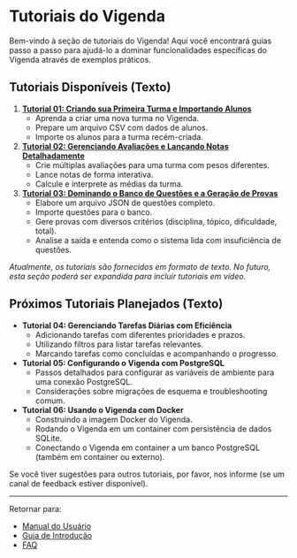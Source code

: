 # Tutoriais do Vigenda

Bem-vindo à seção de tutoriais do Vigenda! Aqui você encontrará guias passo a passo para ajudá-lo a dominar funcionalidades específicas do Vigenda através de exemplos práticos.

## Tutoriais Disponíveis (Texto)

1.  **[Tutorial 01: Criando sua Primeira Turma e Importando Alunos](./01_criando_primeira_turma_e_importando_alunos.md)**
    *   Aprenda a criar uma nova turma no Vigenda.
    *   Prepare um arquivo CSV com dados de alunos.
    *   Importe os alunos para a turma recém-criada.
2.  **[Tutorial 02: Gerenciando Avaliações e Lançando Notas Detalhadamente](./02_gerenciando_avaliacoes_e_lancando_notas.md)**
    *   Crie múltiplas avaliações para uma turma com pesos diferentes.
    *   Lance notas de forma interativa.
    *   Calcule e interprete as médias da turma.
3.  **[Tutorial 03: Dominando o Banco de Questões e a Geração de Provas](./03_dominando_banco_questoes_e_geracao_provas.md)**
    *   Elabore um arquivo JSON de questões completo.
    *   Importe questões para o banco.
    *   Gere provas com diversos critérios (disciplina, tópico, dificuldade, total).
    *   Analise a saída e entenda como o sistema lida com insuficiência de questões.

*Atualmente, os tutoriais são fornecidos em formato de texto. No futuro, esta seção poderá ser expandida para incluir tutoriais em vídeo.*

## Próximos Tutoriais Planejados (Texto)

*   **Tutorial 04: Gerenciando Tarefas Diárias com Eficiência**
    *   Adicionando tarefas com diferentes prioridades e prazos.
    *   Utilizando filtros para listar tarefas relevantes.
    *   Marcando tarefas como concluídas e acompanhando o progresso.
*   **Tutorial 05: Configurando o Vigenda com PostgreSQL**
    *   Passos detalhados para configurar as variáveis de ambiente para uma conexão PostgreSQL.
    *   Considerações sobre migrações de esquema e troubleshooting comum.
*   **Tutorial 06: Usando o Vigenda com Docker**
    *   Construindo a imagem Docker do Vigenda.
    *   Rodando o Vigenda em um container com persistência de dados SQLite.
    *   Conectando o Vigenda em container a um banco PostgreSQL (também em container ou externo).

Se você tiver sugestões para outros tutoriais, por favor, nos informe (se um canal de feedback estiver disponível).

---
Retornar para:
*   [Manual do Usuário](../user_manual/README.md)
*   [Guia de Introdução](../getting_started/README.md)
*   [FAQ](../faq/README.md)

